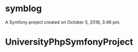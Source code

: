 symblog
=======

A Symfony project created on October 5, 2018, 3:46 pm.
# UniversityPhpSymfonyProject
